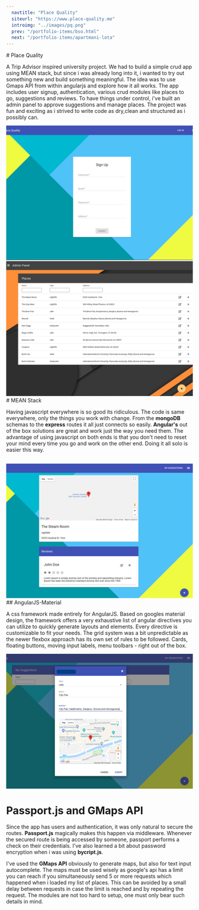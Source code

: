 ```yaml
---
  navtitle: "Place Quality"
  siteurl: "https://www.place-quality.me"
  introimg: "../images/pq.png"
  prev: "/portfolio-items/bso.html"
  next: "/portfolio-items/apartmani-lota"
---
```

<div id="introduction" class="anchor"></div>
# Place Quality

A Trip Advisor inspired university project. We had to build a simple crud app using MEAN stack, but since i was already long into it, i wanted to try out something new and build something meaningful. The idea was to use Gmaps API from within angularjs and explore how it all works. The app includes user signup, authentication, various crud modules like places to go, suggestions and reviews. To have things under control, i've built an admin panel to approve suggestions and manage places. The project was fun and exciting as i strived to write code as dry,clean and structured as i possibly can.

<img src="../images/place-quality/pq-signup.png" class="img-fluid shadow mt-5">
<img src="../images/place-quality/pq-admin1.png" class="img-fluid shadow mt-5 mb-5">
<div id="technologies" class="anchor"></div>
# MEAN Stack

Having javascript everywhere is so good its ridiculous. The code is same everywhere, only the things you work with change. From the **mongoDB** schemas to the **express** routes it all just connects so easily. **Angular's** out of the box solutions are great and work just the way you need them. The advantage of using javascript on both ends is that you don't need to reset your mind every time you go and work on the other end. Doing it all solo is easier this way.

## <i class="devicon-mongodb-plain"></i> <i class="devicon-express-original"></i> <i class="devicon-angularjs-plain"></i> <i class="devicon-nodejs-plain"></i>

<img src="../images/place-quality/pq-reviews.png" class="img-fluid shadow mt-5 mb-5">

<div id="experience" class="anchor"></div>
## AngularJS-Material

A css framework made entirely for AngularJS. Based on googles material design, the framework offers a very exhaustive list of angular directives you can utilize to quickly generate layouts and elements. Every directive is customizable to fit your needs. The grid system was a bit unpredictable as the newer flexbox approach has its own set of rules to be followed. Cards, floating buttons, moving input labels, menu toolbars - right out of the box.

<img src="../images/place-quality/pq-suggestion.png" class="img-fluid shadow mt-5 mb-5">

# Passport.js and GMaps API

Since the app has users and authentication, it was only natural to secure the routes. **Passport.js** magically makes this happen via middleware. Whenever the secured route is being accessed by someone, passport performs a check on their credentials. I've also learned a bit about password encryption when i was using **bycript.js**.

I've used the **GMaps API** obviously to generate maps, but also for text input autocomplete. The maps must be used wisely as google's api has a limit you can reach if you simultaneously send 5 or more requests which happened when i loaded my list of places. This can be avoided by a small delay between requests in case the limit is reached and by repeating the request. The modules are not too hard to setup, one must only bear such details in mind.




